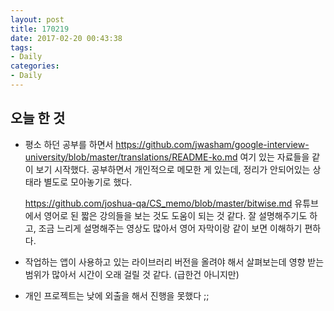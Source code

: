 ```yaml
---
layout: post
title: 170219
date: 2017-02-20 00:43:38
tags:
- Daily
categories:
- Daily
---
```


## 오늘 한 것

* 평소 하던 공부를 하면서 https://github.com/jwasham/google-interview-university/blob/master/translations/README-ko.md 여기 있는 자료들을 같이 보기 시작했다. 
  공부하면서 개인적으로 메모한 게 있는데, 정리가 안되어있는 상태라 별도로 모아놓기로 했다.

  https://github.com/joshua-qa/CS_memo/blob/master/bitwise.md
  유튜브에서 영어로 된 짧은 강의들을 보는 것도 도움이 되는 것 같다. 잘 설명해주기도 하고, 조금 느리게 설명해주는 영상도 많아서 영어 자막이랑 같이 보면 이해하기 편하다.

* 작업하는 앱이 사용하고 있는 라이브러리 버전을 올려야 해서 살펴보는데 영향 받는 범위가 많아서 시간이 오래 걸릴 것 같다. (급한건 아니지만)

* 개인 프로젝트는 낮에 외출을 해서 진행을 못했다 ;;
